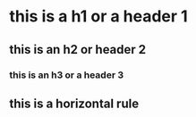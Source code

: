 # this is a h1 or a header 1
## this is an h2 or header 2 
### this is an h3 or a header 3

this is a horizontal rule
---
